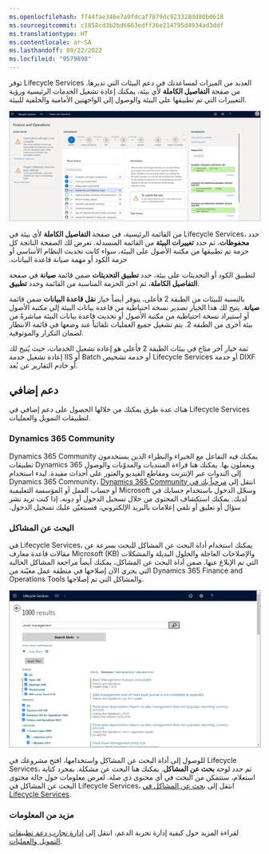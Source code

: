 ```yaml
---
ms.openlocfilehash: f744fae346e7a9fdcaf7879dc923328dd80b0618
ms.sourcegitcommit: c1858cd3b2bd6663edff36e214795d4934ad3ddf
ms.translationtype: HT
ms.contentlocale: ar-SA
ms.lasthandoff: 09/22/2022
ms.locfileid: "9579898"
---
```

توفر Lifecycle Services العديد من الميزات لمساعدتك في دعم البيئات التي تديرها. من صفحة **التفاصيل الكاملة** لأي بيئة، يمكنك إعادة تشغيل الخدمات الرئيسية ورؤية التغييرات التي تم تطبيقها على البيئة والوصول إلى الواجهتين الأمامية والخلفية للبيئة.

[![لقطة شاشة للوحة معلومات Lifecycle Services.](../media/dashboard-1.png)](../media/dashboard-1.png#lightbox)

من القائمة الرئيسية، في صفحة **التفاصيل الكاملة** لأي بيئة في Lifecycle Services، حدد **محفوظات**، ثم حدد **تغييرات البيئة‬‏‫** من القائمة المنسدلة. تعرض لك الصفحة الناتجة كل حزمة تم تطبيقها من مكتبة الأصول على البيئة، سواء كانت تحديث النظام الأساسي أو حزمة الكود أو مهمة صيانة قاعدة البيانات.

لتطبيق الكود أو التحديثات على بيئة، حدد **تطبيق التحديثات** ضمن قائمة **صيانة** في صفحة **التفاصيل الكاملة**، ثم اختر الحزمة المناسبة من القائمة وحدد **تطبيق**.

بالنسبة للبيئات من الطبقة 2 فأعلى، يتوفر أيضاً خيار **نقل قاعدة البيانات** ضمن قائمة **صيانة**. يتيح لك هذا الخيار تصدير نسخة احتياطية من قاعدة بيانات البيئة إلى مكتبة الأصول أو استيراد نسخة احتياطية من مكتبة الأصول أو تحديث قاعدة بيانات البيئة مباشرةً من بيئة أخرى من الطبقة 2. يتم تشغيل جميع العمليات تلقائياً عند وضعها في قائمة الانتظار لضمان التكرار والموثوقية.

ثمة خيار آخر متاح في بيئات الطبقة 2 فأعلى هو إعادة تشغيل الخدمات، حيث يُتيح لك إعادة تشغيل خدمة IIS أو Batch أو خدمة تشخيص Lifecycle Services أو خدمة DIXF أو خادم التقارير عن بُعد.

## <a name="additional-support"></a>دعم إضافي

هناك عدة طرق يمكنك من خلالها الحصول على دعم إضافي في Lifecycle Services لتطبيقات التمويل والعمليات.

### <a name="dynamics-365-community"></a>Dynamics 365 Community

Dynamics 365 Community يمكنك فيه التفاعل مع الخبراء والنظراء الذين يستخدمون تطبيقات Dynamics 365 ويعملون بها. يمكنك هنا قراءة المنتديات والمدوّنات والوصول إلى الندوات عبر الإنترنت ومقاطع الفيديو والعثور على أحداث مفيدة. لبدء استخدام Dynamics 365 Community، انتقل إلى [‏‫مرحباً بك في Dynamics 365 Community](https://community.dynamics.com/?azure-portal=true) وسجّل الدخول باستخدام حسابك في Microsoft أو حساب العمل أو المؤسسة التعليمية لديك. يمكنك استكشاف المحتوى من خلال تسجيل الدخول أو دونه. إذا كنت تريد نشر سؤال أو تعليق أو تلقي إعلامات بالبريد الإلكتروني، فسيتعيّن عليك تسجيل الدخول.

### <a name="issue-search"></a>البحث عن المشاكل

في Lifecycle Services، يمكنك استخدام أداة البحث عن المشاكل للبحث بسرعة عن مقالات قاعدة معارف Microsoft ‏(KB) والإصلاحات العاجلة والحلول البديلة والمشكلات التي تم الإبلاغ عنها. ضمن أداة البحث عن المشاكل، يمكنك أيضاً مراجعة المشاكل الحالية التي يجري الآن إصلاحها في منطقة عمل معيّنة من Dynamics 365 Finance and Operations Tools والمشاكل التي تم إصلاحها.

[![مثال على المشاكل الحالية في أداة البحث عن المشاكل.](../media/issue-search-ss.png)](../media/issue-search-ss.png#lightbox)

للوصول إلى أداة البحث عن المشاكل واستخدامها، افتح مشروعك في Lifecycle Services، ثم حدد لوحة **بحث عن المشاكل**. يمكنك هنا البحث عن مشكلة. بمجرد كتابة استعلام، ستتمكن من البحث في أي محتوى ذي صلة. لعرض معلومات حول حالة محتوى البحث عن المشاكل في Lifecycle Services، انتقل إلى [بحث عن المشاكل في Lifecycle Services](/dynamics365/fin-ops-core/dev-itpro/lifecycle-services/issue-search-lcs/?azure-portal=true).

### <a name="more-information"></a>مزيد من المعلومات

لقراءة المزيد حول كيفية إدارة تجربة الدعم، انتقل إلى [إدارة تجارب دعم تطبيقات التمويل والعمليات](/dynamics365/fin-ops-core/dev-itpro/lifecycle-services/cloud-powered-support-lcs/?azure-portal=true).
